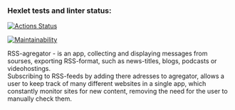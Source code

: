 ### Hexlet tests and linter status:
[![Actions Status](https://github.com/LKorsar/frontend-project-11/actions/workflows/hexlet-check.yml/badge.svg)](https://github.com/LKorsar/frontend-project-11/actions)

[![Maintainability](https://api.codeclimate.com/v1/badges/3b8e4be3a71a937c4883/maintainability)](https://codeclimate.com/github/LKorsar/frontend-project-11/maintainability)

RSS-agregator - is an app, collecting and displaying messages from sourses, exporting RSS-format, such as news-titles, blogs, podcasts or videohostings.  
Subscribing to RSS-feeds by adding there adresses to agregator, allows a user to keep track of many different websites in a single app, which constantly monitor sites for new content, removing the need for the user to manually check them. 
